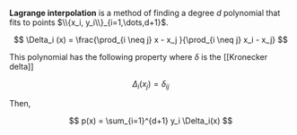 **Lagrange interpolation** is a method of finding a degree $d$ polynomial that fits to points $\\{x_i, y_i\\}_{i=1,\dots,d+1}$.

$$
\Delta_i (x) = \frac{\prod_{i \neq j} x - x_j }{\prod_{i \neq j} x_i - x_j}
$$

This polynomial has the following property where $\delta$ is the [[Kronecker delta]]

$$
\Delta_i(x_j) = \delta_{ij}
$$

Then,

$$
p(x) = \sum_{i=1}^{d+1} y_i \Delta_i(x)
$$